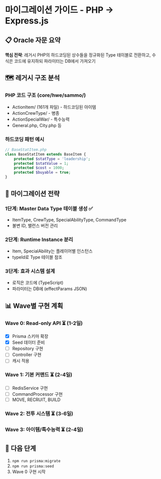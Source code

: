 # 마이그레이션 가이드 - PHP → Express.js

## 📋 Oracle 자문 요약

**핵심 전략**: 레거시 PHP의 하드코딩된 상수들을 정규화된 Type 테이블로 전환하고, 수식은 코드에 유지하되 파라미터는 DB에서 가져오기

## 🗺️ 레거시 구조 분석

### PHP 코드 구조 (core/hwe/sammo/)
- ActionItem/ (161개 파일) - 하드코딩된 아이템
- ActionCrewType/ - 병종
- ActionSpecialWar/ - 특수능력
- General.php, City.php 등

### 하드코딩 패턴 예시
```php
// BaseStatItem.php
class BaseStatItem extends BaseItem {
    protected $statType = 'leadership';
    protected $statValue = 1;
    protected $cost = 1000;
    protected $buyable = true;
}
```

## 🎯 마이그레이션 전략

### 1단계: Master Data Type 테이블 생성 ✅
- ItemType, CrewType, SpecialAbilityType, CommandType
- 불변 ID, 밸런스 버전 관리

### 2단계: Runtime Instance 분리
- Item, SpecialAbility는 플레이어별 인스턴스
- typeId로 Type 테이블 참조

### 3단계: 효과 시스템 설계
- 로직은 코드에 (TypeScript)
- 파라미터는 DB에 (effectParams JSON)

## 📊 Wave별 구현 계획

### Wave 0: Read-only API ⏳ (1-2일)
- [x] Prisma 스키마 확장
- [x] Seed 데이터 준비
- [ ] Repository 구현
- [ ] Controller 구현
- [ ] 캐시 적용

### Wave 1: 기본 커맨드 ⏳ (2-4일)
- [ ] RedisService 구현
- [ ] CommandProcessor 구현
- [ ] MOVE, RECRUIT, BUILD

### Wave 2: 전투 시스템 ⏳ (3-6일)

### Wave 3: 아이템/특수능력 ⏳ (2-4일)

## 🔄 다음 단계

1. `npm run prisma:migrate`
2. `npm run prisma:seed`
3. Wave 0 구현 시작

